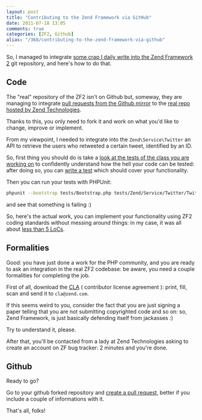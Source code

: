 ```yaml
---
layout: post
title: "Contributing to the Zend Framework via GitHub"
date: 2011-07-18 13:05
comments: true
categories: [ZF2, Github]
alias: "/368/contributing-to-the-zend-framework-via-github"
---
```


So, I managed to integrate [some crap I daily write into the Zend Framework 2](https://github.com/zendframework/zf2/commit/fe60cf8deb9888adfc7757dcec536dd24c021653) git repository, and here's how to do that.
<!-- more -->

## Code

The "real" repository of the ZF2 isn't on Github but, someway, they are managing to integrate [pull requests from the Github mirror](https://github.com/zendframework/zf2) to the [real repo hosted by Zend Technologies](http://git.zendframework.com/?a=summary&p=zf).

Thanks to this, you only need to fork it and work on what you'd like to change, improve or implement.

From my viewpoint, I needed to integrate into the `Zend\Service\Twitter` an API to retrieve the users who retweeted a certain tweet, identified by an ID.

So, first thing you should do is take a [look at the tests of the class you are working on](https://github.com/zendframework/zf2/blob/fe60cf8deb9888adfc7757dcec536dd24c021653/tests/Zend/Service/Twitter/TwitterTest.php) to confidently understand how the hell your code can be tested: after doing so, you can [write a test](https://github.com/zendframework/zf2/blob/fe60cf8deb9888adfc7757dcec536dd24c021653/tests/Zend/Service/Twitter/TwitterTest.php#L604) which should cover your functionality.

Then you can run your tests with PHPUnit:

``` bash Launching your test with PHPUnit
phpunit --bootstrap tests/Bootstrap.php tests/Zend/Service/Twitter/TwitterTest.php
```

and see that something is failing :)

So, here's the actual work, you can implement your functionality using ZF2 coding standards without messing around things: in my case, it was all about [less than 5 LoCs](https://github.com/zendframework/zf2/blob/fe60cf8deb9888adfc7757dcec536dd24c021653/library/Zend/Service/Twitter.php#L906).

## Formalities

Good: you have just done a work for the PHP community, and you are ready to ask an integration in the real ZF2 codebase: be aware, you need a couple formalities for completing the job.

First of all, download the [CLA](http://framework.zend.com/cla) ( contributor license agreement ): print, fill, scan and send it to `cla@zend.com`.

If this seems weird to you, consider the fact that you are just signing a paper telling that you are not submitting copyrighted code and so on: so, Zend Framework, is just basically defending itself from jackasses :)

Try to understand it, please.

After that, you'll be contacted from a lady at Zend Technologies asking to create an account on ZF bug tracker: 2 minutes and you're done.

## Github

Ready to go?

Go to your github forked repository and [create a pull request](https://github.com/zendframework/zf2/pull/221), better if you include a couple of informations with it.

That's all, folks!
